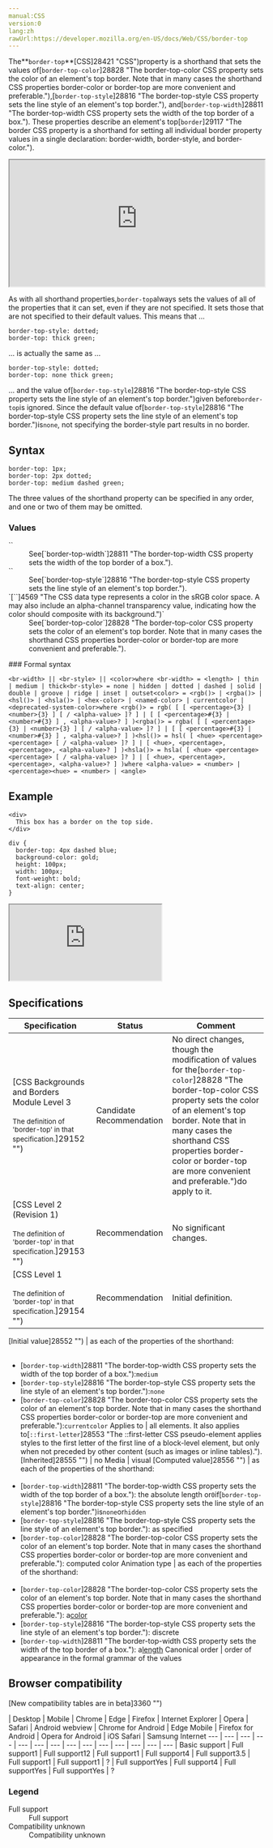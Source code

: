 ```yaml
---
manual:CSS
version:0
lang:zh
rawUrl:https://developer.mozilla.org/en-US/docs/Web/CSS/border-top
---
```






The**`border-top`**[CSS]28421 "CSS")property is a shorthand that sets the values of[`border-top-color`]28828 "The border-top-color CSS property sets the color of an element's top border. Note that in many cases the shorthand CSS properties border-color or border-top are more convenient and preferable."),[`border-top-style`]28816 "The border-top-style CSS property sets the line style of an element's top border."), and[`border-top-width`]28811 "The border-top-width CSS property sets the width of the top border of a box."). These properties describe an element&#39;s top[`border`]29117 "The border CSS property is a shorthand for setting all individual border property values in a single declaration: border-width, border-style, and border-color.").

<iframe src='https://interactive-examples.mdn.mozilla.net/pages/css/border-top.html' width='100%' height='250'></iframe>


As with all shorthand properties,`border-top`always sets the values of all of the properties that it can set, even if they are not specified. It sets those that are not specified to their default values. This means that ...


```
border-top-style: dotted;
border-top: thick green;
```


... is actually the same as ...


```
border-top-style: dotted;
border-top: none thick green;
```


... and the value of[`border-top-style`]28816 "The border-top-style CSS property sets the line style of an element's top border.")given before`border-top`is ignored. Since the default value of[`border-top-style`]28816 "The border-top-style CSS property sets the line style of an element's top border.")is`none`, not specifying the border-style part results in no border.


## Syntax<a name="Syntax"></a>

```
border-top: 1px;
border-top: 2px dotted;
border-top: medium dashed green;
```


The three values of the shorthand property can be specified in any order, and one or two of them may be omitted.


### Values<a name="Values"></a>
<dl><dt id=''>`<br-width>`</dt><dd>See[`border-top-width`]28811 "The border-top-width CSS property sets the width of the top border of a box.").</dd><dt id=''>`<br-style>`</dt><dd>See[`border-top-style`]28816 "The border-top-style CSS property sets the line style of an element's top border.").</dd><dt id=''>`[`<color>`]4569 "The <color> CSS data type represents a color in the sRGB color space. A <color> may also include an alpha-channel transparency value, indicating how the color should composite with its background.")`</dt><dd>See[`border-top-color`]28828 "The border-top-color CSS property sets the color of an element's top border. Note that in many cases the shorthand CSS properties border-color or border-top are more convenient and preferable.").</dd></dl>
### Formal syntax<a name="Formal_syntax"></a>

```
<br-width> || <br-style> || <color>where <br-width> = <length> | thin | medium | thick<br-style> = none | hidden | dotted | dashed | solid | double | groove | ridge | inset | outset<color> = <rgb()> | <rgba()> | <hsl()> | <hsla()> | <hex-color> | <named-color> | currentcolor | <deprecated-system-color>where <rgb()> = rgb( [ [ <percentage>{3} | <number>{3} ] [ / <alpha-value> ]? ] | [ [ <percentage>#{3} | <number>#{3} ] , <alpha-value>? ] )<rgba()> = rgba( [ [ <percentage>{3} | <number>{3} ] [ / <alpha-value> ]? ] | [ [ <percentage>#{3} | <number>#{3} ] , <alpha-value>? ] )<hsl()> = hsl( [ <hue> <percentage> <percentage> [ / <alpha-value> ]? ] | [ <hue>, <percentage>, <percentage>, <alpha-value>? ] )<hsla()> = hsla( [ <hue> <percentage> <percentage> [ / <alpha-value> ]? ] | [ <hue>, <percentage>, <percentage>, <alpha-value>? ] )where <alpha-value> = <number> | <percentage><hue> = <number> | <angle>
```

## Example<a name="Example"></a>

```
<div>
  This box has a border on the top side.
</div>
```

```
div {
  border-top: 4px dashed blue;
  background-color: gold;
  height: 100px;
  width: 100px;
  font-weight: bold;
  text-align: center;
}
```


<iframe src='https://mdn.mozillademos.org/en-US/docs/Web/CSS/border-top$samples/Example?revision=1352457' width='null' height='null'></iframe>



## Specifications<a name="Specifications"></a>

Specification | Status | Comment 
 ---  |  ---  |  ---  | 
[CSS Backgrounds and Borders Module Level 3<br></br><small>The definition of &#39;border-top&#39; in that specification.</small>]29152 "") | Candidate Recommendation | No direct changes, though the modification of values for the[`border-top-color`]28828 "The border-top-color CSS property sets the color of an element's top border. Note that in many cases the shorthand CSS properties border-color or border-top are more convenient and preferable.")do apply to it. 
[CSS Level 2 (Revision 1)<br></br><small>The definition of &#39;border-top&#39; in that specification.</small>]29153 "") | Recommendation | No significant changes. 
[CSS Level 1<br></br><small>The definition of &#39;border-top&#39; in that specification.</small>]29154 "") | Recommendation | Initial definition. 


[Initial value]28552 "") | as each of the properties of the shorthand:<br></br>
* [`border-top-width`]28811 "The border-top-width CSS property sets the width of the top border of a box."):`medium`
* [`border-top-style`]28816 "The border-top-style CSS property sets the line style of an element's top border."):`none`
* [`border-top-color`]28828 "The border-top-color CSS property sets the color of an element's top border. Note that in many cases the shorthand CSS properties border-color or border-top are more convenient and preferable."):`currentcolor` 
Applies to | all elements. It also applies to[`::first-letter`]28553 "The ::first-letter CSS pseudo-element applies styles to the first letter of the first line of a block-level element, but only when not preceded by other content (such as images or inline tables)."). 
[Inherited]28555 "") | no 
Media | visual 
[Computed value]28556 "") | as each of the properties of the shorthand:<br></br>
* [`border-top-width`]28811 "The border-top-width CSS property sets the width of the top border of a box."): the absolute length or`0`if[`border-top-style`]28816 "The border-top-style CSS property sets the line style of an element's top border.")is`none`or`hidden`
* [`border-top-style`]28816 "The border-top-style CSS property sets the line style of an element's top border."): as specified
* [`border-top-color`]28828 "The border-top-color CSS property sets the color of an element's top border. Note that in many cases the shorthand CSS properties border-color or border-top are more convenient and preferable."): computed color 
Animation type | as each of the properties of the shorthand:<br></br>
* [`border-top-color`]28828 "The border-top-color CSS property sets the color of an element's top border. Note that in many cases the shorthand CSS properties border-color or border-top are more convenient and preferable."): a[color](%4569#Interpolation "Values of the <color> CSS data type are interpolated on each of their red, green, blue components, each handled as a real, floating-point number. Note that interpolation of colors happens in the alpha-premultiplied sRGBA color space to prevent unexpected grey colors to appear.")
* [`border-top-style`]28816 "The border-top-style CSS property sets the line style of an element's top border."): discrete
* [`border-top-width`]28811 "The border-top-width CSS property sets the width of the top border of a box."): a[length](%4561#Interpolation "Values of the <length> CSS data type are interpolated as real, floating-point numbers.") 
Canonical order | order of appearance in the formal grammar of the values 



## Browser compatibility<a name="Browser_compatibility"></a>
[New compatibility tables are in beta<i></i>]3360 "")

 | <abbr>Desktop<i></i></abbr> | <abbr>Mobile<i></i></abbr> 
 | <abbr>Chrome<i></i></abbr> | <abbr>Edge<i></i></abbr> | <abbr>Firefox<i></i></abbr> | <abbr>Internet Explorer<i></i></abbr> | <abbr>Opera<i></i></abbr> | <abbr>Safari<i></i></abbr> | <abbr>Android webview<i></i></abbr> | <abbr>Chrome for Android<i></i></abbr> | <abbr>Edge Mobile<i></i></abbr> | <abbr>Firefox for Android<i></i></abbr> | <abbr>Opera for Android<i></i></abbr> | <abbr>iOS Safari<i></i></abbr> | <abbr>Samsung Internet<i></i></abbr> 
 ---  |  ---  |  ---  |  ---  |  ---  |  ---  |  ---  |  ---  |  ---  |  ---  |  ---  |  ---  |  ---  |  ---  | 
Basic support | <abbr>Full support</abbr>1 | <abbr>Full support</abbr>12 | <abbr>Full support</abbr>1 | <abbr>Full support</abbr>4 | <abbr>Full support</abbr>3.5 | <abbr>Full support</abbr>1 | <abbr>Full support</abbr>1 | <abbr>?</abbr> | <abbr>Full support</abbr>Yes | <abbr>Full support</abbr>4 | <abbr>Full support</abbr>Yes | <abbr>Full support</abbr>Yes | <abbr>?</abbr> 


### Legend<a name="Legend"></a>
<dl><dt id=''><abbr>Full support</abbr></dt><dd>Full support</dd><dt id=''><abbr>Compatibility unknown</abbr></dt><dd>Compatibility unknown</dd></dl>




